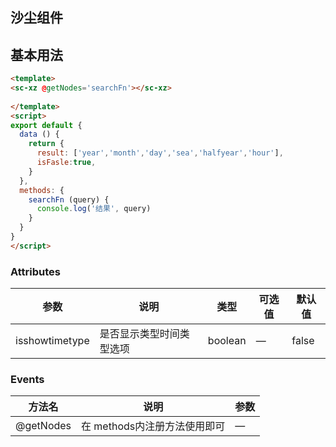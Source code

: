 ## 沙尘组件



## 基本用法

<template>
<sc-xz sz_width='500' sz_height='500' :url='URL' @getNodes='searchFn'></sc-xz>
  
</template>
<script>
export default {
  data () {
    return {
      URL:'http://192.168.1.102:1056/emcwebapicore/'
    }
  },
  methods: {
    searchFn (query) {
      console.log('结果', query)
    }
  }
}
</script>

```html
<template>
<sc-xz @getNodes='searchFn'></sc-xz>
  
</template>
<script>
export default {
  data () {
    return {
      result: ['year','month','day','sea','halfyear','hour'],
      isFasle:true,
    }
  },
  methods: {
    searchFn (query) {
      console.log('结果', query)
    }
  }
}
</script>
```



### Attributes

| 参数      | 说明    | 类型      | 可选值       | 默认值   |
|---------- |-------- |---------- |-------------  |-------- |
| isshowtimetype  |  是否显示类型时间类型选项    | boolean   | — | false |


### Events 
| 方法名      | 说明    |      参数 |   
|---------- |-------- |---------- |
| @getNodes  |  在 methods内注册方法使用即可  |  — | 

